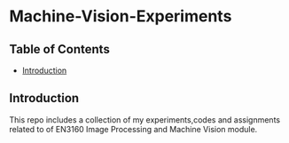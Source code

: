 # Machine-Vision-Experiments

## Table of Contents
- [Introduction](#introduction)

## Introduction
This repo includes a collection of my experiments,codes and assignments related to of EN3160 Image Processing and Machine Vision module.

